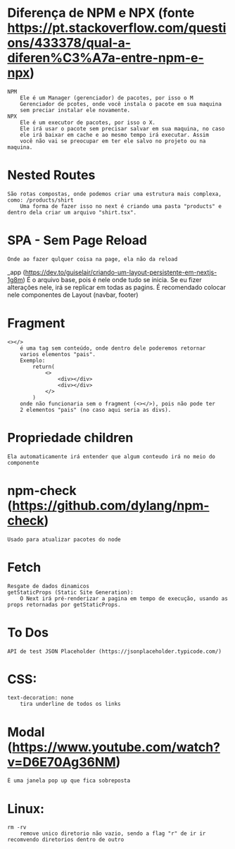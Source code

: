 # Diferença de NPM e NPX (fonte https://pt.stackoverflow.com/questions/433378/qual-a-diferen%C3%A7a-entre-npm-e-npx)
    NPM
        Ele é um Manager (gerenciador) de pacotes, por isso o M
        Gerenciador de pcotes, onde você instala o pacote em sua maquina
        sem preciar instalar ele novamente.
    NPX
        Ele é um executor de pacotes, por isso o X.
        Ele irá usar o pacote sem precisar salvar em sua maquina, no caso
        ele irá baixar em cache e ao mesmo tempo irá executar. Assim
        você não vai se preocupar em ter ele salvo no projeto ou na maquina.

# Nested Routes
    São rotas compostas, onde podemos criar uma estrutura mais complexa,
    como: /products/shirt
        Uma forma de fazer isso no next é criando uma pasta "products" e dentro dela criar um arquivo "shirt.tsx".

# SPA - Sem Page Reload
    Onde ao fazer qulquer coisa na page, ela não da reload

_app (https://dev.to/guiselair/criando-um-layout-persistente-em-nextjs-1g8m)
    É o arquivo base, pois é nele onde tudo se inicia. Se eu fizer alterações nele, irá se replicar em todas as pagins. É recomendado
    colocar nele componentes de Layout (navbar, footer)

# Fragment
    <></>
        é uma tag sem conteúdo, onde dentro dele poderemos retornar
        varios elementos "pais".
        Exemplo:
            return(
                <>
                    <div></div> 
                    <div></div>
                </>
            )
        onde não funcionaria sem o fragment (<></>), pois não pode ter
        2 elementos "pais" (no caso aqui seria as divs).

# Propriedade children
    Ela automaticamente irá entender que algum conteudo irá no meio do
    componente

# npm-check (https://github.com/dylang/npm-check)
    Usado para atualizar pacotes do node

# Fetch
    Resgate de dados dinamicos
    getStaticProps (Static Site Generation):
        O Next irá pré-renderizar a pagina em tempo de execução, usando as props retornadas por getStaticProps.

# To Dos
    API de test JSON Placeholder (https://jsonplaceholder.typicode.com/)

# CSS:
    text-decoration: none
        tira underline de todos os links

# Modal (https://www.youtube.com/watch?v=D6E70Ag36NM)
    É uma janela pop up que fica sobreposta 

# Linux:
    rm -rv 
        remove unico diretorio não vazio, sendo a flag "r" de ir ir recomvendo diretorios dentro de outro